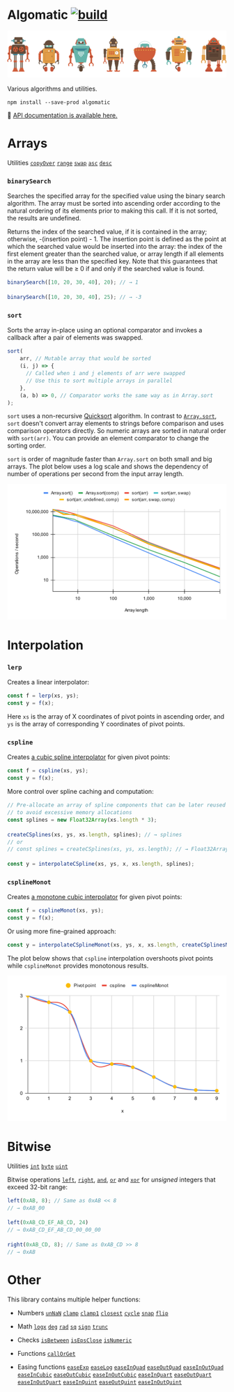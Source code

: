 # Algomatic [![build](https://github.com/smikhalevski/algomatic/actions/workflows/master.yml/badge.svg?branch=master&event=push)](https://github.com/smikhalevski/algomatic/actions/workflows/master.yml)

<a href="#readme">
  <img alt="Robots" src="https://github.com/smikhalevski/algomatic/raw/master/images/robots.png"/>
</a>

Various algorithms and utilities.

```shell
npm install --save-prod algomatic
```

🤖 [API documentation is available here.](https://smikhalevski.github.io/algomatic/)

# Arrays

Utilities
[`copyOver`](https://smikhalevski.github.io/algomatic/modules.html#copyOver)
[`range`](https://smikhalevski.github.io/algomatic/modules.html#range)
[`swap`](https://smikhalevski.github.io/algomatic/modules.html#swap)
[`asc`](https://smikhalevski.github.io/algomatic/modules.html#asc)
[`desc`](https://smikhalevski.github.io/algomatic/modules.html#desc)

### `binarySearch`

Searches the specified array for the specified value using the binary search algorithm. The array must be sorted into
ascending order according to the natural ordering of its elements prior to making this call. If it is not sorted, the
results are undefined.

Returns the index of the searched value, if it is contained in the array; otherwise, -(insertion point) - 1. The
insertion point is defined as the point at which the searched value would be inserted into the array: the index of the
first element greater than the searched value, or array length if all elements in the array are less than the specified
key. Note that this guarantees that the return value will be ≥ 0 if and only if the searched value is found.

```ts
binarySearch([10, 20, 30, 40], 20); // → 1

binarySearch([10, 20, 30, 40], 25); // → -3
```

### `sort`

Sorts the array in-place using an optional comparator and invokes a callback after a pair of elements was swapped.

```ts
sort(
    arr, // Mutable array that would be sorted
    (i, j) => {
      // Called when i and j elements of arr were swapped
      // Use this to sort multiple arrays in parallel
    },
    (a, b) => 0, // Comparator works the same way as in Array.sort
);
```

`sort` uses a non-recursive [Quicksort](https://en.wikipedia.org/wiki/Quicksort) algorithm. In contrast to
[`Array.sort`](https://developer.mozilla.org/en-US/docs/Web/JavaScript/Reference/Global_Objects/Array/sort), `sort`
doesn't convert array elements to strings before comparison and uses comparison operators directly. So numeric arrays
are sorted in natural order with `sort(arr)`. You can provide an element comparator to change the sorting order.

`sort` is order of magnitude faster than `Array.sort` on both small and big arrays. The plot below uses a log scale and
shows the dependency of number of operations per second from the input array length.

<img alt="sort vs Array.sort performance comparison" src="https://github.com/smikhalevski/algomatic/raw/master/images/sort-perf.svg"/>

# Interpolation

### `lerp`

Creates a linear interpolator:

```ts
const f = lerp(xs, ys);
const y = f(x);
```

Here `xs` is the array of X coordinates of pivot points in ascending order, and `ys` is the array of corresponding Y
coordinates of pivot points.

### `cspline`

Creates
[a cubic spline interpolator](https://en.wikipedia.org/wiki/Spline_(mathematics)#Algorithm_for_computing_natural_cubic_splines)
for given pivot points:

```ts
const f = cspline(xs, ys);
const y = f(x);
```

More control over spline caching and computation:

```ts
// Pre-allocate an array of spline components that can be later reused
// to avoid excessive memory allocations
const splines = new Float32Array(xs.length * 3);

createCSplines(xs, ys, xs.length, splines); // → splines
// or
// const splines = createCSplines(xs, ys, xs.length); // → Float32Array

const y = interpolateCSpline(xs, ys, x, xs.length, splines);
```

### `csplineMonot`

Creates
[a monotone cubic interpolator](https://en.wikipedia.org/wiki/Monotone_cubic_interpolation) for given pivot points:

```ts
const f = csplineMonot(xs, ys);
const y = f(x);
```

Or using more fine-grained approach:

```ts
const y = interpolateCSplineMonot(xs, ys, x, xs.length, createCSplinesMonot(xs, ys, xs.length));
```

The plot below shows that `cspline` interpolation overshoots pivot points while `csplineMonot` provides monotonous
results.

<img alt="cspline and csplineMonot comparison" src="https://github.com/smikhalevski/algomatic/raw/master/images/cspline.svg"/>

# Bitwise

Utilities
[`int`](https://smikhalevski.github.io/algomatic/modules.html#int)
[`byte`](https://smikhalevski.github.io/algomatic/modules.html#byte)
[`uint`](https://smikhalevski.github.io/algomatic/modules.html#uint)

Bitwise operations [`left`](https://smikhalevski.github.io/algomatic/modules.html#left),
[`right`](https://smikhalevski.github.io/algomatic/modules.html#right),
[`and`](https://smikhalevski.github.io/algomatic/modules.html#and),
[`or`](https://smikhalevski.github.io/algomatic/modules.html#or)
and [`xor`](https://smikhalevski.github.io/algomatic/modules.html#xor) for _unsigned_ integers that exceed 32-bit range:

```ts
left(0xAB, 8); // Same as 0xAB << 8
// → 0xAB_00 

left(0xAB_CD_EF_AB_CD, 24)
// → 0xAB_CD_EF_AB_CD_00_00_00

right(0xAB_CD, 8); // Same as 0xAB_CD >> 8
// → 0xAB
```

# Other

This library contains multiple helper functions:

- Numbers
  [`unNaN`](https://smikhalevski.github.io/algomatic/modules.html#unNaN)
  [`clamp`](https://smikhalevski.github.io/algomatic/modules.html#clamp)
  [`clamp1`](https://smikhalevski.github.io/algomatic/modules.html#clamp1)
  [`closest`](https://smikhalevski.github.io/algomatic/modules.html#closest)
  [`cycle`](https://smikhalevski.github.io/algomatic/modules.html#cycle)
  [`snap`](https://smikhalevski.github.io/algomatic/modules.html#snap)
  [`flip`](https://smikhalevski.github.io/algomatic/modules.html#flip)

- Math
  [`logx`](https://smikhalevski.github.io/algomatic/modules.html#logx)
  [`deg`](https://smikhalevski.github.io/algomatic/modules.html#deg)
  [`rad`](https://smikhalevski.github.io/algomatic/modules.html#rad)
  [`sq`](https://smikhalevski.github.io/algomatic/modules.html#sq)
  [`sign`](https://smikhalevski.github.io/algomatic/modules.html#sign)
  [`trunc`](https://smikhalevski.github.io/algomatic/modules.html#trunc)

- Checks
  [`isBetween`](https://smikhalevski.github.io/algomatic/modules.html#isBetween)
  [`isEpsClose`](https://smikhalevski.github.io/algomatic/modules.html#isEpsClose)
  [`isNumeric`](https://smikhalevski.github.io/algomatic/modules.html#isNumeric)

- Functions
  [`callOrGet`](https://smikhalevski.github.io/algomatic/modules.html#callOrGet)

- Easing functions
  [`easeExp`](https://smikhalevski.github.io/algomatic/modules.html#easeExp)
  [`easeLog`](https://smikhalevski.github.io/algomatic/modules.html#easeLog)
  [`easeInQuad`](https://smikhalevski.github.io/algomatic/modules.html#easeInQuad)
  [`easeOutQuad`](https://smikhalevski.github.io/algomatic/modules.html#easeOutQuad)
  [`easeInOutQuad`](https://smikhalevski.github.io/algomatic/modules.html#easeInOutQuad)
  [`easeInCubic`](https://smikhalevski.github.io/algomatic/modules.html#easeInCubic)
  [`easeOutCubic`](https://smikhalevski.github.io/algomatic/modules.html#easeOutCubic)
  [`easeInOutCubic`](https://smikhalevski.github.io/algomatic/modules.html#easeInOutCubic)
  [`easeInQuart`](https://smikhalevski.github.io/algomatic/modules.html#easeInQuart)
  [`easeOutQuart`](https://smikhalevski.github.io/algomatic/modules.html#easeOutQuart)
  [`easeInOutQuart`](https://smikhalevski.github.io/algomatic/modules.html#easeInOutQuart)
  [`easeInQuint`](https://smikhalevski.github.io/algomatic/modules.html#easeInQuint)
  [`easeOutQuint`](https://smikhalevski.github.io/algomatic/modules.html#easeOutQuint)
  [`easeInOutQuint`](https://smikhalevski.github.io/algomatic/modules.html#easeInOutQuint)
